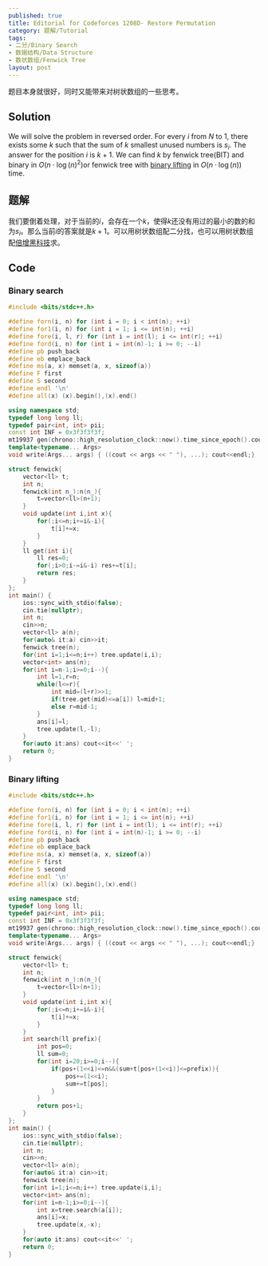 ```yaml
---
published: true
title: Editorial for Codeforces 1208D- Restore Permutation
category: 题解/Tutorial
tags:
- 二分/Binary Search
- 数据结构/Data Structure
- 数状数组/Fenwick Tree
layout: post
---
```

题目本身就很好，同时又能带来对树状数组的一些思考。
<!-- more -->

## Solution

We will solve the problem in reversed order. For every $i$ from $N$ to $1$, there exists some $k$ such that the sum of $k$ smallest unused numbers is $s_i$. The answer for the position $i$ is $k+1$. We can find $k$ by fenwick tree(BIT) and binary in $O(n\cdot \log(n)^2)$or fenwick tree with [binary lifting](https://codeforces.com/blog/entry/61364) in $O(n\cdot \log(n))$ time.

## 题解

我们要倒着处理，对于当前的$i$，会存在一个$k$，使得$k$还没有用过的最小的数的和为$s_i$。那么当前$i$的答案就是$k+1$。可以用树状数组配二分找，也可以用树状数组配[倍增黑科技](https://codeforces.com/blog/entry/61364)求。

## Code

### Binary search
```cpp
#include <bits/stdc++.h>

#define forn(i, n) for (int i = 0; i < int(n); ++i)
#define for1(i, n) for (int i = 1; i <= int(n); ++i)
#define fore(i, l, r) for (int i = int(l); i <= int(r); ++i)
#define ford(i, n) for (int i = int(n)-1; i >= 0; --i)
#define pb push_back
#define eb emplace_back
#define ms(a, x) memset(a, x, sizeof(a))
#define F first
#define S second
#define endl '\n'
#define all(x) (x).begin(),(x).end()

using namespace std;
typedef long long ll;
typedef pair<int, int> pii;
const int INF = 0x3f3f3f3f;
mt19937 gen(chrono::high_resolution_clock::now().time_since_epoch().count());
template<typename... Args>
void write(Args... args) { ((cout << args << " "), ...); cout<<endl;}

struct fenwick{
    vector<ll> t;
    int n;
    fenwick(int n_):n(n_){
        t=vector<ll>(n+1);
    }
    void update(int i,int x){
        for(;i<=n;i+=i&-i){
            t[i]+=x;
        }
    }
    ll get(int i){
        ll res=0;
        for(;i>0;i-=i&-i) res+=t[i];
        return res;
    }
};
int main() {
    ios::sync_with_stdio(false);
    cin.tie(nullptr);
    int n;
    cin>>n;
    vector<ll> a(n);
    for(auto& it:a) cin>>it;
    fenwick tree(n);
    for(int i=1;i<=n;i++) tree.update(i,i);
    vector<int> ans(n);
    for(int i=n-1;i>=0;i--){
        int l=1,r=n;
        while(l<=r){
            int mid=(l+r)>>1;
            if(tree.get(mid)<=a[i]) l=mid+1;
            else r=mid-1;
        }
        ans[i]=l;
        tree.update(l,-l);
    }
    for(auto it:ans) cout<<it<<' ';
    return 0;
}
```
### Binary lifting

```cpp
#include <bits/stdc++.h>

#define forn(i, n) for (int i = 0; i < int(n); ++i)
#define for1(i, n) for (int i = 1; i <= int(n); ++i)
#define fore(i, l, r) for (int i = int(l); i <= int(r); ++i)
#define ford(i, n) for (int i = int(n)-1; i >= 0; --i)
#define pb push_back
#define eb emplace_back
#define ms(a, x) memset(a, x, sizeof(a))
#define F first
#define S second
#define endl '\n'
#define all(x) (x).begin(),(x).end()

using namespace std;
typedef long long ll;
typedef pair<int, int> pii;
const int INF = 0x3f3f3f3f;
mt19937 gen(chrono::high_resolution_clock::now().time_since_epoch().count());
template<typename... Args>
void write(Args... args) { ((cout << args << " "), ...); cout<<endl;}

struct fenwick{
    vector<ll> t;
    int n;
    fenwick(int n_):n(n_){
        t=vector<ll>(n+1);
    }
    void update(int i,int x){
        for(;i<=n;i+=i&-i){
            t[i]+=x;
        }
    }
    int search(ll prefix){
        int pos=0;
        ll sum=0;
        for(int i=20;i>=0;i--){
            if(pos+(1<<i)<=n&&(sum+t[pos+(1<<i)]<=prefix)){
                pos+=(1<<i);
                sum+=t[pos];
            }
        }
        return pos+1;
    }
};
int main() {
    ios::sync_with_stdio(false);
    cin.tie(nullptr);
    int n;
    cin>>n;
    vector<ll> a(n);
    for(auto& it:a) cin>>it;
    fenwick tree(n);
    for(int i=1;i<=n;i++) tree.update(i,i);
    vector<int> ans(n);
    for(int i=n-1;i>=0;i--){
        int x=tree.search(a[i]);
        ans[i]=x;
        tree.update(x,-x);
    }
    for(auto it:ans) cout<<it<<' ';
    return 0;
}
```